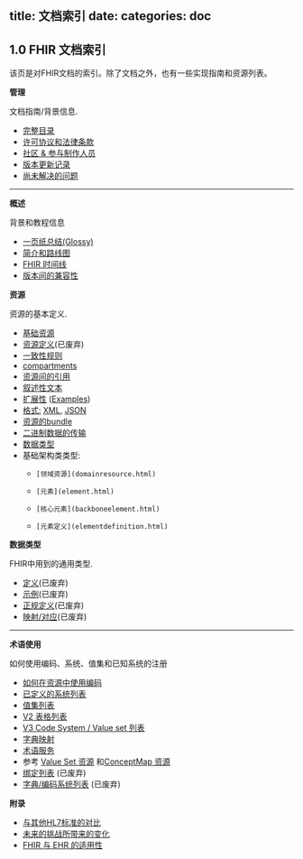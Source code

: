 title: 文档索引
date: 
categories: doc
---

## 1.0 FHIR 文档索引 

该页是对FHIR文档的索引。除了文档之外，也有一些实现指南和资源列表。


**管理**

文档指南/背景信息.

*   [完整目录](toc.html)
*   [许可协议和法律条款](license.html)
*   [社区 &amp; 参与制作人员](credits.html)
*   [版本更新记录](history.html)
*   [尚未解决的问题](todo.html)

* * *

**概述**

背景和教程信息

*   [一页纸总结(Glossy)](summary.html)
*   [简介和路线图](overview.html)
*   [FHIR 时间线](timelines.html)
*   [版本间的兼容性](compatibility.html)


**资源**

资源的基本定义.

*   [基础资源](resource.html)  
*   [资源定义](resources.html)(已废弃)  
*   [一致性规则](conformance-rules.html)  
*   [compartments](extras.html)  
*   [资源间的引用](references.html)  
*   [叙述性文本](narrative.html)  
*   [扩展性](extensibility.html) ([Examples](extensibility-examples.html))  
*   [格式:](formats.html) [XML](xml.html), [JSON](json.html)    
*   [资源的bundle](../infra/bundle.html)  
*   [二进制数据的传输](../infra/binary.html)  
*   [数据类型](datatypes.html) 
*   基础架构类类型:
	*     [领域资源](domainresource.html) 
	*     [元素](element.html) 
	*     [核心元素](backboneelement.html) 
	*     [元素定义](elementdefinition.html) 

**数据类型**

FHIR中用到的通用类型.

*   [定义](datatypes.html)(已废弃)  
*   [示例](datatypes-examples.html)(已废弃)    
*   [正规定义](datatypes-definitions.html)(已废弃)    
*   [映射/对应](datatypes-mappings.html)(已废弃)    

* * *

**术语使用**

如何使用编码、系统、值集和已知系统的注册  

*   [如何在资源中使用编码](terminologies.html)  
*   [已定义的系统列表](terminologies-systems.html)  
*   [值集列表](terminologies-valuesets.html)  
*   [V2 表格列表](terminologies-v2.html)  
*   [V3 Code System / Value set 列表](terminologies-v3.html)  
*   [字典映射](terminologies-conceptmaps.html)  
*   [术语服务](terminology-service.html)  
*   参考 [Value Set 资源](../infra/valueset.html)  和[ConceptMap 资源](../infra/conceptmap.html)    
*   [绑定列表](terminologies-bindings.html)  (已废弃)    
*   [字典/编码系统列表](terminologies-codes.html)  (已废弃)    

**附录**    

*	[与其他HL7标准的对比](comparison.html)   	
*	[未来的挑战所带来的变化](change.html)   
*   [FHIR 与 EHR 的适用性](ehr-fm.html)
